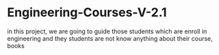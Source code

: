 # Engineering-Courses-V-2.1
 in this project, we are going to guide those students which are enroll in engineering and they students are not know anything about their course, books

